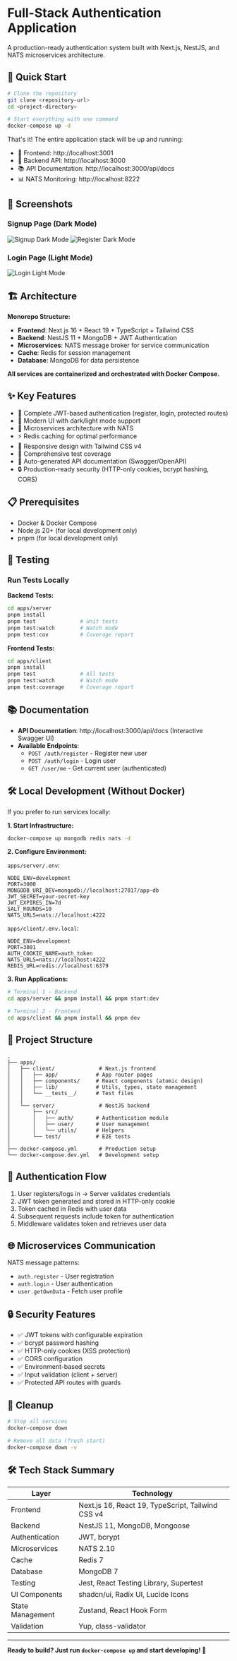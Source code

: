 # Full-Stack Authentication Application

A production-ready authentication system built with Next.js, NestJS, and NATS microservices architecture.

## 🎯 Quick Start

```bash
# Clone the repository
git clone <repository-url>
cd <project-directory>

# Start everything with one command
docker-compose up -d
```

That's it! The entire application stack will be up and running:
- 🎨 Frontend: http://localhost:3001
- 🔧 Backend API: http://localhost:3000
- 📚 API Documentation: http://localhost:3000/api/docs
- 📊 NATS Monitoring: http://localhost:8222

## 📸 Screenshots

### Signup Page (Dark Mode)
![Signup Dark Mode](./screenshots/signup-dark.png)
![Register Dark Mode](https://drive.google.com/uc?export=view&id=152EG76d3eD1JktDNOzrGLNy1osV6E-hv)

### Login Page (Light Mode)
![Login Light Mode](https://drive.google.com/uc?export=view&id=1KWE3YAwsv8wquVtaSgbQ48I-d70M0B0h)

## 🏗️ Architecture

**Monorepo Structure:**
- **Frontend**: Next.js 16 + React 19 + TypeScript + Tailwind CSS
- **Backend**: NestJS 11 + MongoDB + JWT Authentication
- **Microservices**: NATS message broker for service communication
- **Cache**: Redis for session management
- **Database**: MongoDB for data persistence

**All services are containerized and orchestrated with Docker Compose.**

## ✨ Key Features

- 🔐 Complete JWT-based authentication (register, login, protected routes)
- 🎨 Modern UI with dark/light mode support
- 🚀 Microservices architecture with NATS
- ⚡ Redis caching for optimal performance
- 📱 Responsive design with Tailwind CSS v4
- 🧪 Comprehensive test coverage
- 📖 Auto-generated API documentation (Swagger/OpenAPI)
- 🔒 Production-ready security (HTTP-only cookies, bcrypt hashing, CORS)

## 📋 Prerequisites

- Docker & Docker Compose
- Node.js 20+ (for local development only)
- pnpm (for local development only)

## 🧪 Testing

### Run Tests Locally

**Backend Tests:**
```bash
cd apps/server
pnpm install
pnpm test              # Unit tests
pnpm test:watch        # Watch mode
pnpm test:cov          # Coverage report
```

**Frontend Tests:**
```bash
cd apps/client
pnpm install
pnpm test              # All tests
pnpm test:watch        # Watch mode
pnpm test:coverage     # Coverage report
```

## 📚 Documentation

- **API Documentation**: http://localhost:3000/api/docs (Interactive Swagger UI)
- **Available Endpoints**:
  - `POST /auth/register` - Register new user
  - `POST /auth/login` - Login user
  - `GET /user/me` - Get current user (authenticated)

## 🛠️ Local Development (Without Docker)

If you prefer to run services locally:

**1. Start Infrastructure:**
```bash
docker-compose up mongodb redis nats -d
```

**2. Configure Environment:**

`apps/server/.env`:
```env
NODE_ENV=development
PORT=3000
MONGODB_URI_DEV=mongodb://localhost:27017/app-db
JWT_SECRET=your-secret-key
JWT_EXPIRES_IN=7d
SALT_ROUNDS=10
NATS_URLS=nats://localhost:4222
```

`apps/client/.env.local`:
```env
NODE_ENV=development
PORT=3001
AUTH_COOKIE_NAME=auth_token
NATS_URLS=nats://localhost:4222
REDIS_URL=redis://localhost:6379
```

**3. Run Applications:**
```bash
# Terminal 1 - Backend
cd apps/server && pnpm install && pnpm start:dev

# Terminal 2 - Frontend
cd apps/client && pnpm install && pnpm dev
```

## 📁 Project Structure

```
.
├── apps/
│   ├── client/              # Next.js frontend
│   │   ├── app/            # App router pages
│   │   ├── components/     # React components (atomic design)
│   │   ├── lib/            # Utils, types, state management
│   │   └── __tests__/      # Test files
│   │
│   └── server/              # NestJS backend
│       ├── src/
│       │   ├── auth/       # Authentication module
│       │   ├── user/       # User management
│       │   └── utils/      # Helpers
│       └── test/           # E2E tests
│
├── docker-compose.yml       # Production setup
└── docker-compose.dev.yml   # Development setup
```

## 🔐 Authentication Flow

1. User registers/logs in → Server validates credentials
2. JWT token generated and stored in HTTP-only cookie
3. Token cached in Redis with user data
4. Subsequent requests include token for authentication
5. Middleware validates token and retrieves user data

## 🌐 Microservices Communication

NATS message patterns:
- `auth.register` - User registration
- `auth.login` - User authentication  
- `user.getOwnData` - Fetch user profile

## 🔒 Security Features

- ✅ JWT tokens with configurable expiration
- ✅ bcrypt password hashing
- ✅ HTTP-only cookies (XSS protection)
- ✅ CORS configuration
- ✅ Environment-based secrets
- ✅ Input validation (client + server)
- ✅ Protected API routes with guards

## 🧹 Cleanup

```bash
# Stop all services
docker-compose down

# Remove all data (fresh start)
docker-compose down -v
```

## 🛠️ Tech Stack Summary

| Layer | Technology |
|-------|-----------|
| Frontend | Next.js 16, React 19, TypeScript, Tailwind CSS v4 |
| Backend | NestJS 11, MongoDB, Mongoose |
| Authentication | JWT, bcrypt |
| Microservices | NATS 2.10 |
| Cache | Redis 7 |
| Database | MongoDB 7 |
| Testing | Jest, React Testing Library, Supertest |
| UI Components | shadcn/ui, Radix UI, Lucide Icons |
| State Management | Zustand, React Hook Form |
| Validation | Yup, class-validator |

---

**Ready to build? Just run `docker-compose up` and start developing! 🚀**

